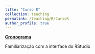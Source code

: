 ```yaml
---
title: "Curso R"
collection: teaching
permalink: /teaching/R/CursoR
author_profile: true
---
```


<b>[Cronograma](http://fjnovais.github.io/teaching/R/Cronograma.md)</b>

Familiarização com a interface do RStudio
